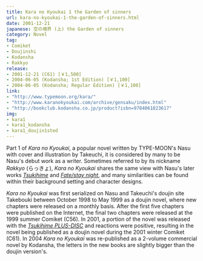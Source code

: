 ```yaml
---
title: Kara no Kyoukai 1 the Garden of sinners
url: kara-no-kyoukai-1-the-garden-of-sinners.html
date: 2001-12-21
japanese: 空の境界 (上) the Garden of sinners
category: Novel
tag:
- Comiket
- Doujinshi
- Kodansha
- Rakkyo
release:
- 2001-12-21 (C61) [￥1,500]
- 2004-06-05 (Kodansha; 1st Edition) [￥1,100]
- 2004-06-05 (Kodansha; Regular Edition) [￥1,100]
link:
- "http://www.typemoon.org/kara/"
- "http://www.karanokyoukai.com/archive/gensaku/index.html"
- "http://bookclub.kodansha.co.jp/product?isbn=9784061823617"
img:
- kara1
- kara1_kodansha
- kara1_doujin1sted
---
```


Part 1 of *Kara no Kyoukai*, a popular novel written by TYPE-MOON's Nasu with cover and illustration by Takeuchi, it is considered by many to be Nasu's debut work as a writer. Sometimes referred to by its nickname *Rakkyo* (らっきょ), *Kara no Kyoukai* shares the same view with Nasu's later works [*Tsukihime*](tsukihime.html) and [*Fate/stay night*](fate-tay-night.html), and many similarities can be found within their background setting and character designs.

*Kara no Kyoukai* was first serialized on Nasu and Takeuchi's doujin site Takebouki between October 1998 to May 1999 as a doujin novel, where new chapters were released on a monthly basis. After the first five chapters were published on the Internet, the final two chapters were released at the 1999 summer Comiket (C56). In 2001, a portion of the novel was released with the [*Tsukihime PLUS-DISC*](tsukihime-plus-disc.html) and reactions were positive, resulting in the novel being published as a doujin novel during the 2001 winter Comiket (C61). In 2004 *Kara no Kyoukai* was re-published as a 2-volume commercial novel by Kodansha, the letters in the new books are slightly bigger than the doujin version's.